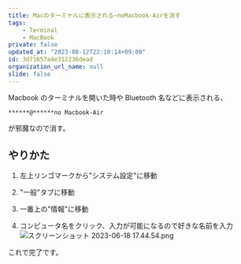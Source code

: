 ```yaml
---
title: Macのターミナルに表示される~noMacbook-Airを消す
tags:
    - Terminal
    - MacBook
private: false
updated_at: "2023-08-12T22:10:14+09:00"
id: 3d71657a4e312236dead
organization_url_name: null
slide: false
---
```


Macbook のターミナルを開いた時や Bluetooth 名などに表示される、

```:
******@******no Macbook-Air

```

が邪魔なので消す。

## やりかた

1. 左上リンゴマークから"システム設定"に移動

2. "一般"タブに移動

3. 一番上の"情報"に移動

4. コンピュータ名をクリック、入力が可能になるので好きな名前を入力
   ![スクリーンショット 2023-06-18 17.44.54.png](https://qiita-image-store.s3.ap-northeast-1.amazonaws.com/0/2778030/0664db83-c21c-bde6-7606-9f4ee0929002.png)

これで完了です。
